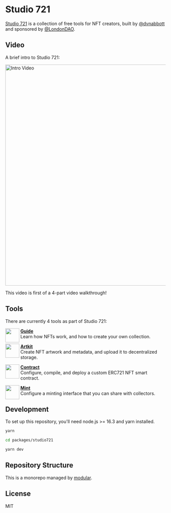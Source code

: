# Studio 721

[Studio 721](https://721.so) is a collection of free tools for NFT creators,
built by [@dvnabbott](https://twitter.com/dvnabbott) and sponsored by
[@LondonDAO](https://twitter.com/LondonDAO).

## Video

A brief intro to Studio 721:

<a href="https://youtu.be/iWV5c_HWUw8?list=PLu07TXQzA0jo9RuBstWDDmm1LOorye3aP" rel="nofollow">
<img width="692" alt="Intro Video" src="docs/assets/intro-video-poster.png">
</a>

This video is first of a 4-part video walkthrough!

## Tools
There are currently 4 tools as part of Studio 721:

<img align="left" width="44px" src="docs/assets/icon-guide.svg">
<ul><ul>
<a href="https://721.so/guide"><b>Guide</b></a><br/>
Learn how NFTs work, and how to create your own collection.
</ul></ul>

<img align="left" width="44px" src="docs/assets/icon-artkit.svg">
<ul><ul>
<a href="https://721.so/artkit"><b>Artkit</b></a><br/>
Create NFT artwork and metadata, and upload it to decentralized storage.
</ul></ul>

<img align="left" width="44px" src="docs/assets/icon-contract.svg">
<ul><ul>
<a href="https://721.so/contract"><b>Contract</b></a><br/>
Configure, compile, and deploy a custom ERC721 NFT smart contract.
</ul></ul>

<img align="left" width="44px" src="docs/assets/icon-mint.svg">
<ul><ul>
<a href="https://721.so/mint"><b>Mint</b></a><br/>
Configure a minting interface that you can share with collectors.
</ul></ul>

## Development

To set up this repository, you'll need node.js >= 16.3 and yarn installed.

```bash
yarn

cd packages/studio721

yarn dev
```

## Repository Structure

This is a monorepo managed by
[modular](https://github.com/jpmorganchase/modular).

## License

MIT
